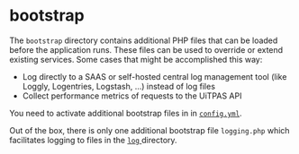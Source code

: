 # bootstrap

The `bootstrap` directory contains additional PHP files that can be loaded before the application runs. These files can be used to override or extend existing services. Some cases that might be accomplished this way:

* Log directly to a SAAS or self-hosted central log management tool (like Loggly, Logentries, Logstash, ...) instead of log files
* Collect performance metrics of requests to the UiTPAS API


You need to activate additional bootstrap files in in [`config.yml`](./config-yml.md).

Out of the box, there is only one additional bootstrap file `logging.php` which
facilitates logging to files in the [`log` ](./log.md) directory.
